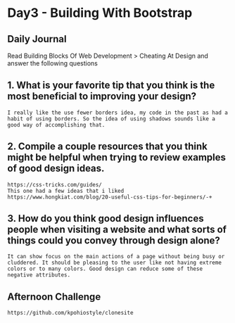 # Day3 - Building With Bootstrap

## Daily Journal
Read Building Blocks Of Web Development > Cheating At Design and answer the following questions
## 1. What is your favorite tip that you think is the most beneficial to improving your design?
    I really like the use fewer borders idea, my code in the past as had a habit of using borders. So the idea of using shadows sounds like a good way of accomplishing that.
## 2. Compile a couple resources that you think might be helpful when trying to review examples of good design ideas.
    https://css-tricks.com/guides/
    This one had a few ideas that i liked
    https://www.hongkiat.com/blog/20-useful-css-tips-for-beginners/-+

## 3. How do you think good design influences people when visiting a website and what sorts of things could you convey through design alone?
    It can show focus on the main actions of a page without being busy or cluddered. It should be pleasing to the user like not having extreme colors or to many colors. Good design can reduce some of these negative attributes.

## Afternoon Challenge
    https://github.com/kpohiostyle/clonesite

<!-- https://material.io/guidelines/material-design/elevation-shadows.html gave a 404 error when trying to open -->